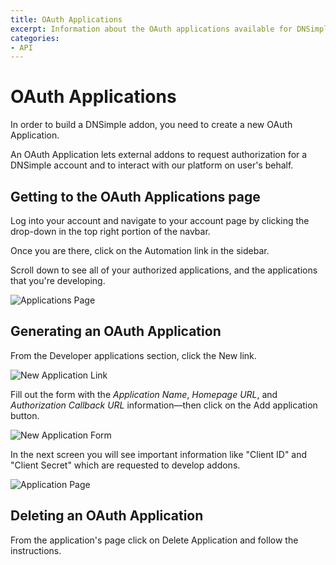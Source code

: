 ```yaml
---
title: OAuth Applications
excerpt: Information about the OAuth applications available for DNSimple API.
categories:
- API
---
```


# OAuth Applications

In order to build a DNSimple addon, you need to create a new OAuth Application.

An OAuth Application lets external addons to request authorization for a DNSimple account and to interact with our platform on user's behalf.

## Getting to the OAuth Applications page

Log into your account and navigate to your account page by clicking the drop-down in the top right portion of the navbar.

Once you are there, click on the <label>Automation</label> link in the sidebar.

Scroll down to see all of your authorized applications, and the applications that you're developing.

![Applications Page](/files/applications.png)

## Generating an OAuth Application

From the <label>Developer applications</label> section, click the <label>New</label> link.

![New Application Link](/files/new-application-link.png)

Fill out the form with the _Application Name_, _Homepage URL_, and _Authorization Callback URL_ information—then click on the <label>Add application</label> button.

![New Application Form](/files/new-application-form.png)

In the next screen you will see important information like "Client ID" and "Client Secret" which are requested to develop addons.

![Application Page](/files/application-page.png)

## Deleting an OAuth Application

From the application's page click on <label>Delete Application</label> and follow the instructions.
